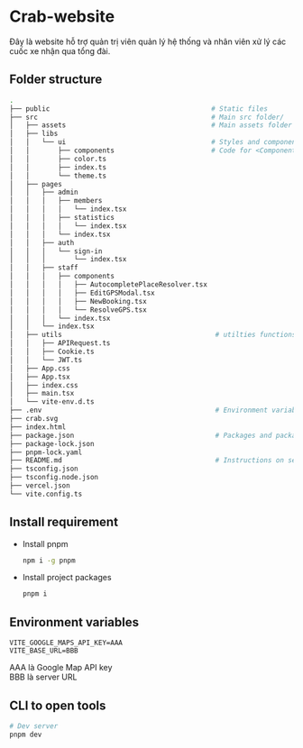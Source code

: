 # Crab-website
Đây là website hỗ trợ quản trị viên quản lý hệ thống và nhân viên xử lý các cuốc xe nhận qua tổng đài.

## Folder structure

```bash
.
├── public                                        # Static files
├── src                                           # Main src folder/
│   ├── assets                                    # Main assets folder
│   ├── libs
│   │   └── ui                                    # Styles and components/
│   │       ├── components                        # Code for <Component>.tsx
│   │       ├── color.ts
│   │       ├── index.ts
│   │       └── theme.ts
│   ├── pages
│   │   ├── admin
│   │   │   ├── members
│   │   │   │   └── index.tsx
│   │   │   ├── statistics
│   │   │   │   └── index.tsx
│   │   │   └── index.tsx
│   │   ├── auth
│   │   │   └── sign-in
│   │   │       └── index.tsx
│   │   ├── staff
│   │   │   ├── components
│   │   │   │   ├── AutocompletePlaceResolver.tsx
│   │   │   │   ├── EditGPSModal.tsx
│   │   │   │   ├── NewBooking.tsx
│   │   │   │   └── ResolveGPS.tsx
│   │   │   └── index.tsx
│   │   └── index.tsx
│   ├── utils                                      # utilties functions for PayOS
│   │   ├── APIRequest.ts
│   │   ├── Cookie.ts
│   │   └── JWT.ts
│   ├── App.css
│   ├── App.tsx
│   ├── index.css
│   ├── main.tsx
│   └── vite-env.d.ts
├── .env                                           # Environment variables
├── crab.svg
├── index.html
├── package.json                                   # Packages and package manager
├── package-lock.json
├── pnpm-lock.yaml
├── README.md                                      # Instructions on setting up the environment
├── tsconfig.json
├── tsconfig.node.json
├── vercel.json
└── vite.config.ts
```

## Install requirement
- Install pnpm
  ```bash
  npm i -g pnpm
  ```
- Install project packages
  ```bash
  pnpm i
  ```

## Environment variables

```
VITE_GOOGLE_MAPS_API_KEY=AAA
VITE_BASE_URL=BBB
```

AAA là Google Map API key \
BBB là server URL 

## CLI to open tools

```bash
# Dev server 
pnpm dev
```
